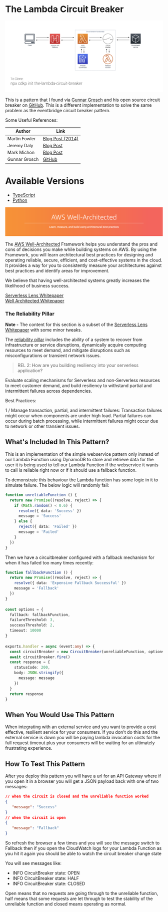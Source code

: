 # The Lambda Circuit Breaker

![architecture](img/arch.png)

This is a pattern that I found via [Gunnar Grosch](https://twitter.com/GunnarGrosch) and his open source circuit breaker on  [GitHub](https://github.com/gunnargrosch/circuitbreaker-lambda). This is a different implementation to solve the same problem as the eventbridge circuit breaker pattern.

Some Useful References:

| Author        | Link           |
| ------------- | ------------- |
| Martin Fowler      | [Blog Post (2014)](https://martinfowler.com/bliki/CircuitBreaker.html) |
| Jeremy Daly | [Blog Post](https://www.jeremydaly.com/serverless-microservice-patterns-for-aws/#circuitbreaker) |
| Mark Michon | [Blog Post](https://blog.bearer.sh/build-a-circuit-breaker-in-node-js/) |
| Gunnar Grosch | [GitHub](https://github.com/gunnargrosch/circuitbreaker-lambda) |

# Available Versions

* [TypeScript](typescript)
* [Python](python)


![AWS Well Architected](img/well_architected.png)

The [AWS Well-Architected](https://aws.amazon.com/architecture/well-architected/) Framework helps you understand the pros and cons of
decisions you make while building systems on AWS. By using the Framework, you will learn architectural best practices for designing and operating reliable, secure, efficient, and cost-effective systems in the cloud. It provides a way for you to consistently measure your architectures against best practices and identify areas for improvement.

We believe that having well-architected systems greatly increases the likelihood of business success.

[Serverless Lens Whitepaper](https://d1.awsstatic.com/whitepapers/architecture/AWS-Serverless-Applications-Lens.pdf) <br />
[Well Architected Whitepaper](http://d0.awsstatic.com/whitepapers/architecture/AWS_Well-Architected_Framework.pdf)

### The Reliability Pillar

<strong>Note -</strong> The content for this section is a subset of the [Serverless Lens Whitepaper](https://d1.awsstatic.com/whitepapers/architecture/AWS-Serverless-Applications-Lens.pdf) with some minor tweaks.

The [reliability pillar](https://d1.awsstatic.com/whitepapers/architecture/AWS-Serverless-Applications-Lens.pdf#page=48) includes the ability of a system to recover from infrastructure or service disruptions, dynamically acquire computing resources to meet demand, and mitigate disruptions such as misconfigurations or transient network issues.

> REL 2: How are you building resiliency into your serverless application?

Evaluate scaling mechanisms for Serverless and non-Serverless resources to meet customer demand, and build resiliency to withstand partial and intermittent failures across dependencies.

Best Practices:

1 / Manage transaction, partial, and intermittent failures: Transaction failures might occur when components are under high load. Partial failures can occur during batch processing, while intermittent failures might occur due to network or other transient issues.

## What's Included In This Pattern?

This is an implementation of the simple webservice pattern only instead of our Lambda Function using DynamoDB to store and retrieve data for the user it is being used to tell our Lambda Function if the webservice it wants to call is reliable right now or if it should use a fallback function.

To demonstrate this behaviour the Lambda function has some logic in it to simulate failure. The below logic will randomly fail:

```typescript
function unreliableFunction () {
  return new Promise((resolve, reject) => {
    if (Math.random() < 0.6) {
      resolve({ data: 'Success' })
      message = 'Success'
    } else {
      reject({ data: 'Failed' })
      message = 'Failed'
    }
  })
}
```

Then we have a circuitbreaker configured with a fallback mechanism for when it has failed too many times recently:

```typescript
function fallbackFunction () {
  return new Promise((resolve, reject) => {
    resolve({ data: 'Expensive Fallback Successful' })
    message = 'Fallback'
  })
}

const options = {
  fallback: fallbackFunction,
  failureThreshold: 3,
  successThreshold: 2,
  timeout: 10000
}

exports.handler = async (event:any) => {
  const circuitBreaker = new CircuitBreaker(unreliableFunction, options)
  await circuitBreaker.fire()
  const response = {
    statusCode: 200,
    body: JSON.stringify({
      message: message
    })
  }
  return response
}
```

## When You Would Use This Pattern

When integrating with an external service and you want to provide a cost effective, resilient service for your consumers. If you don't do this and the external service is down you will be paying lambda invocation costs for the full request timeout plus your consumers will be waiting for an ultimately frustrating experience.

## How To Test This Pattern

After you deploy this pattern you will have a url for an API Gateway where if you open it in a browser you will get a JSON payload back with one of two messages:

```json
// when the circuit is closed and the unreliable function worked
{
   "message": "Success"
}
// when the circuit is open
{
   "message": "Fallback"
}
```
So refresh the browser a few times and you will see the message switch to Fallback then if you open the CloudWatch logs for your Lambda Function as you hit it again you should be able to watch the circuit breaker change state

You will see messages like:

- INFO CircuitBreaker state: OPEN
- INFO CircuitBreaker state: HALF
- INFO CircuitBreaker state: CLOSED

Open means that no requests are going through to the unreliable function, half means that some requests are let through to test the stability of the unreliable function and closed means operating as normal.